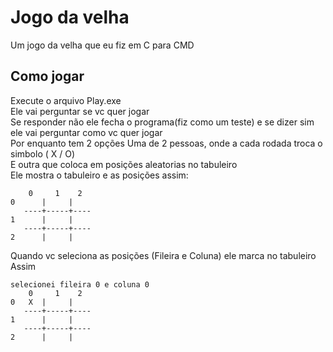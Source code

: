 # Jogo da velha
Um jogo da velha que eu fiz em C para CMD

## Como jogar
Execute o arquivo Play.exe\
Ele vai perguntar se vc quer jogar\
Se responder não ele fecha o programa(fiz como um teste) e se dizer sim ele vai perguntar como vc quer jogar\
Por enquanto tem 2 opções 
Uma de 2 pessoas, onde a cada rodada troca o simbolo ( X / O) \
E outra que coloca em posições aleatorias no tabuleiro\
Ele mostra o tabuleiro e as posições assim:
```
    0     1    2
0      |     |
   ----+-----+----
1      |     |
   ----+-----+----
2      |     |
```
Quando vc seleciona as posições (Fileira e Coluna) ele marca no tabuleiro
Assim
```
selecionei fileira 0 e coluna 0
    0     1    2
0   X  |     |
   ----+-----+----
1      |     |
   ----+-----+----
2      |     |
```
